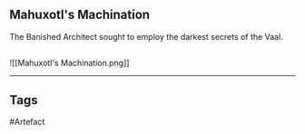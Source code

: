 ## Mahuxotl's Machination
The Banished Architect sought to employ the darkest secrets of the Vaal.
## 
![[Mahuxotl's Machination.png]]

---
## Tags
#Artefact